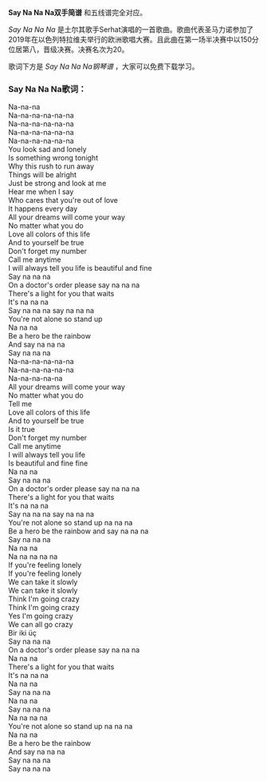 

**Say Na Na Na双手简谱** 和五线谱完全对应。

_Say Na Na Na_
是土尔其歌手Serhat演唱的一首歌曲。歌曲代表圣马力诺参加了2019年在以色列特拉维夫举行的欧洲歌唱大赛。且此曲在第一场半决赛中以150分位居第八，晋级决赛。决赛名次为20。

歌词下方是 _Say Na Na Na钢琴谱_ ，大家可以免费下载学习。

### Say Na Na Na歌词：

Na-na-na  
Na-na-na-na-na-na  
Na-na-na-na-na-na  
Na-na-na-na-na-na  
Na-na-na-na-na-na  
You look sad and lonely  
Is something wrong tonight  
Why this rush to run away  
Things will be alright  
Just be strong and look at me  
Hear me when I say  
Who cares that you're out of love  
It happens every day  
All your dreams will come your way  
No matter what you do  
Love all colors of this life  
And to yourself be true  
Don't forget my number  
Call me anytime  
I will always tell you life is beautiful and fine  
Say na na na  
On a doctor's order please say na na na  
There's a light for you that waits  
It's na na na  
Say na na na say na na na  
You're not alone so stand up  
Na na na  
Be a hero be the rainbow  
And say na na na  
Say na na na  
Na-na-na-na-na-na  
Na-na-na-na-na-na  
Na-na-na-na-na  
All your dreams will come your way  
No matter what you do  
Tell me  
Love all colors of this life  
And to yourself be true  
Is it true  
Don't forget my number  
Call me anytime  
I will always tell you life  
Is beautiful and fine fine  
Na na na  
Say na na na  
On a doctor's order please say na na na  
There's a light for you that waits  
It's na na na  
Say na na na say na na na  
You're not alone so stand up na na na  
Be a hero be the rainbow and say na na na  
Say na na na  
Na na na  
Na na na na na  
If you're feeling lonely  
If you're feeling lonely  
We can take it slowly  
We can take it slowly  
Think I'm going crazy  
Think I'm going crazy  
Yes I'm going crazy  
We can all go crazy  
Bir iki üç  
Say na na na  
On a doctor's order please say na na na  
Na na na  
There's a light for you that waits  
It's na na na  
Na na na  
Say na na na  
Na na na  
Say na na na  
Na na na na  
You're not alone so stand up na na na  
Na na na  
Be a hero be the rainbow  
And say na na na  
Say na na na  
Say na na na

